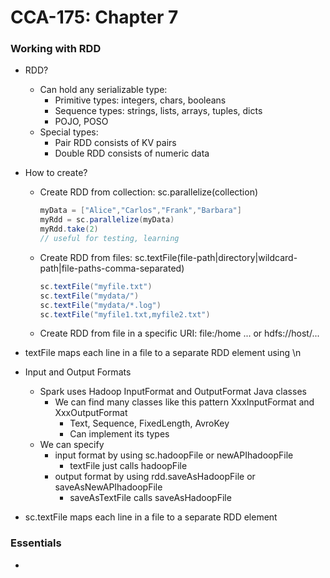 # CCA-175: Chapter 7

### Working with RDD

- RDD?

  - Can hold any serializable type: 
    - Primitive types: integers, chars, booleans
    - Sequence types: strings, lists, arrays, tuples, dicts
    - POJO, POSO
  - Special types:
    - Pair RDD consists of KV pairs
    - Double RDD consists of numeric data

- How to create?

  - Create RDD from collection: sc.parallelize(collection)

    ```scala
    myData = ["Alice","Carlos","Frank","Barbara"]
    myRdd = sc.parallelize(myData)
    myRdd.take(2)
    // useful for testing, learning
    ```

  - Create RDD from files: sc.textFile(file-path|directory|wildcard-path|file-paths-comma-separated)

    ```scala
    sc.textFile("myfile.txt")
    sc.textFile("mydata/")
    sc.textFile("mydata/*.log")
    sc.textFile("myfile1.txt,myfile2.txt")
    ```

  - Create RDD from file in a specific URI: file:/home ... or hdfs://host/...

- textFile maps each line in a file to a separate RDD element using \n

- Input and Output Formats

  - Spark uses Hadoop InputFormat and OutputFormat Java classes
    - We can find many classes like this pattern XxxInputFormat and XxxOutputFormat 
      - Text, Sequence, FixedLength, AvroKey
      - Can implement its types
  - We can specify 
    - input format by using sc.hadoopFile or newAPIhadoopFile
      - textFile just calls hadoopFile
    - output format by using rdd.saveAsHadoopFile or saveAsNewAPIhadoopFile
      - saveAsTextFile calls saveAsHadoopFile

- sc.textFile maps each line in a file to a separate RDD element

### Essentials

- ​
